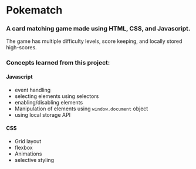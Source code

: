# Pokematch

### A card matching game made using HTML, CSS, and Javascript. 
The game has multiple difficulty levels, score keeping, and locally stored high-scores. 

### Concepts learned from this project: 
#### Javascript
- event handling
- selecting elements using selectors
- enabling/disabling elements
- Manipulation of elements using `window.document` object
- using local storage API

#### CSS 
- Grid layout
- flexbox
- Animations
- selective styling
